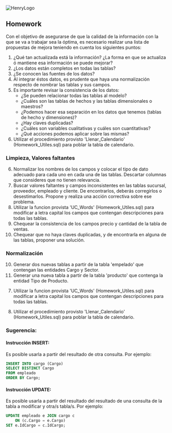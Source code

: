 ![HenryLogo](https://d31uz8lwfmyn8g.cloudfront.net/Assets/logo-henry-white-lg.png)

## Homework

Con el objetivo de asegurarse de que la calidad de la información con la que se va a trabajar sea la óptima, es necesario realizar una lista de propuestas de mejora teniendo en cuenta los siguientes puntos:

1) ¿Qué tan actualizada está la información? ¿La forma en que se actualiza ó mantiene esa información se puede mejorar?
2) ¿Los datos están completos en todas las tablas?
3) ¿Se conocen las fuentes de los datos?
4) Al integrar éstos datos, es prudente que haya una normalización respecto de nombrar las tablas y sus campos.
5) Es importante revisar la consistencia de los datos: 
    - ¿Se pueden relacionar todas las tablas al modelo? 
    - ¿Cuáles son las tablas de hechos y las tablas dimensionales o maestros? 
    - ¿Podemos hacer esa separación en los datos que tenemos (tablas de hecho y dimensiones)? 
    - ¿Hay claves duplicadas? 
    - ¿Cuáles son variables cualitativas y cuáles son cuantitativas? 
    - ¿Qué acciones podemos aplicar sobre las mismas?
6) Utilizar el procedimiento provisto 'Llenar_Calendario' (Homework_Utiles.sql) para poblar la tabla de calendario.


### Limpieza, Valores faltantes

6) Normalizar los nombres de los campos y colocar el tipo de dato adecuado para cada uno en cada una de las tablas. Descartar columnas que consideres que no tienen relevancia.
7) Buscar valores faltantes y campos inconsistentes en las tablas sucursal, proveedor, empleado y cliente. De encontrarlos, deberás corregirlos o desestimarlos. Propone y realiza una acción correctiva sobre ese problema.
8) Utilizar la funcion provista 'UC_Words' (Homework_Utiles.sql) para modificar a letra capital los campos que contengan descripciones para todas las tablas.
9) Chequear la consistencia de los campos precio y cantidad de la tabla de ventas.
10) Chequear que no haya claves duplicadas, y de encontrarla en alguna de las tablas, proponer una solución.

### Normalización

10) Generar dos nuevas tablas a partir de la tabla 'empelado' que contengan las entidades Cargo y Sector.
11) Generar una nueva tabla a partir de la tabla 'producto' que contenga la entidad Tipo de Producto.

7. Utilizar la funcion provista 'UC_Words' (Homework_Utiles.sql) para modificar a letra capital los campos que contengan descripciones para todas las tablas.

8. Utilizar el procedimiento provisto 'Llenar_Calendario' (Homework_Utiles.sql) para poblar la tabla de calendario.

### Sugerencia:

#### Instrucción INSERT:

Es posible usarla a partir del resultado de otra consulta. Por ejemplo:

```SQL
INSERT INTO cargo (Cargo) 
SELECT DISTINCT Cargo 
FROM empleado 
ORDER BY Cargo;
```

#### Instrucción UPDATE:

Es posible usarla a partir del resultado del resultado de una consulta de la tabla a modificar y otra/s tabla/s. Por ejemplo:

```SQL
UPDATE empleado e JOIN cargo c 
    ON (c.Cargo = e.Cargo)
SET e.IdCargo = c.IdCargo;
```